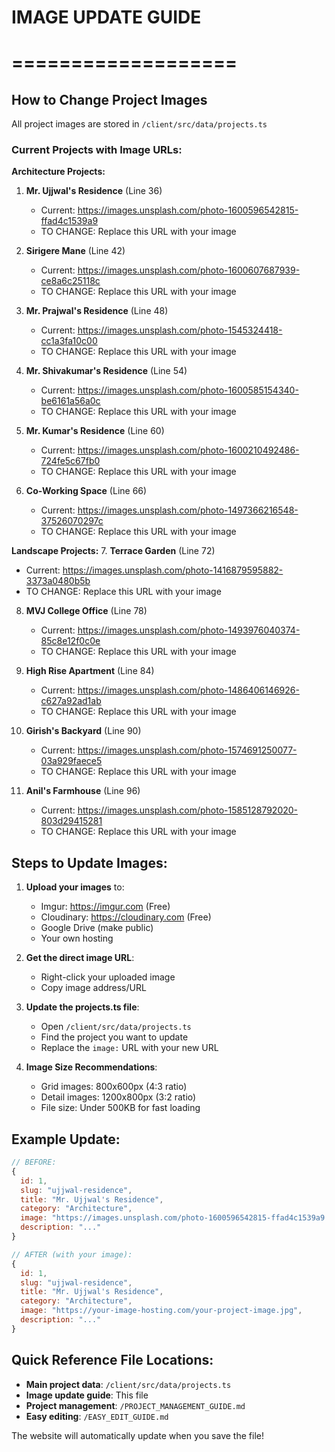 # IMAGE UPDATE GUIDE
# ===================

## How to Change Project Images

All project images are stored in `/client/src/data/projects.ts`

### Current Projects with Image URLs:

**Architecture Projects:**
1. **Mr. Ujjwal's Residence** (Line 36)
   - Current: https://images.unsplash.com/photo-1600596542815-ffad4c1539a9
   - TO CHANGE: Replace this URL with your image

2. **Sirigere Mane** (Line 42) 
   - Current: https://images.unsplash.com/photo-1600607687939-ce8a6c25118c
   - TO CHANGE: Replace this URL with your image

3. **Mr. Prajwal's Residence** (Line 48)
   - Current: https://images.unsplash.com/photo-1545324418-cc1a3fa10c00
   - TO CHANGE: Replace this URL with your image

4. **Mr. Shivakumar's Residence** (Line 54)
   - Current: https://images.unsplash.com/photo-1600585154340-be6161a56a0c
   - TO CHANGE: Replace this URL with your image

5. **Mr. Kumar's Residence** (Line 60)
   - Current: https://images.unsplash.com/photo-1600210492486-724fe5c67fb0
   - TO CHANGE: Replace this URL with your image

6. **Co-Working Space** (Line 66)
   - Current: https://images.unsplash.com/photo-1497366216548-37526070297c
   - TO CHANGE: Replace this URL with your image

**Landscape Projects:**
7. **Terrace Garden** (Line 72)
   - Current: https://images.unsplash.com/photo-1416879595882-3373a0480b5b
   - TO CHANGE: Replace this URL with your image

8. **MVJ College Office** (Line 78)
   - Current: https://images.unsplash.com/photo-1493976040374-85c8e12f0c0e
   - TO CHANGE: Replace this URL with your image

9. **High Rise Apartment** (Line 84)
   - Current: https://images.unsplash.com/photo-1486406146926-c627a92ad1ab
   - TO CHANGE: Replace this URL with your image

10. **Girish's Backyard** (Line 90)
    - Current: https://images.unsplash.com/photo-1574691250077-03a929faece5
    - TO CHANGE: Replace this URL with your image

11. **Anil's Farmhouse** (Line 96)
    - Current: https://images.unsplash.com/photo-1585128792020-803d29415281
    - TO CHANGE: Replace this URL with your image

## Steps to Update Images:

1. **Upload your images** to:
   - Imgur: https://imgur.com (Free)
   - Cloudinary: https://cloudinary.com (Free)
   - Google Drive (make public)
   - Your own hosting

2. **Get the direct image URL**:
   - Right-click your uploaded image
   - Copy image address/URL

3. **Update the projects.ts file**:
   - Open `/client/src/data/projects.ts`
   - Find the project you want to update
   - Replace the `image:` URL with your new URL

4. **Image Size Recommendations**:
   - Grid images: 800x600px (4:3 ratio)
   - Detail images: 1200x800px (3:2 ratio)
   - File size: Under 500KB for fast loading

## Example Update:

```javascript
// BEFORE:
{
  id: 1,
  slug: "ujjwal-residence",
  title: "Mr. Ujjwal's Residence",
  category: "Architecture",
  image: "https://images.unsplash.com/photo-1600596542815-ffad4c1539a9...",
  description: "..."
}

// AFTER (with your image):
{
  id: 1,
  slug: "ujjwal-residence", 
  title: "Mr. Ujjwal's Residence",
  category: "Architecture",
  image: "https://your-image-hosting.com/your-project-image.jpg",
  description: "..."
}
```

## Quick Reference File Locations:
- **Main project data**: `/client/src/data/projects.ts`
- **Image update guide**: This file
- **Project management**: `/PROJECT_MANAGEMENT_GUIDE.md`
- **Easy editing**: `/EASY_EDIT_GUIDE.md`

The website will automatically update when you save the file!